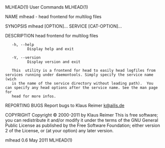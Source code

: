 MLHEAD(1)                                                          User Commands                                                         MLHEAD(1)

NAME
       mlhead - head frontend for multilog files

SYNOPSIS
       mlhead [OPTION]... SERVICE [CAT-OPTION]...

DESCRIPTION
       head frontend for multilog files

       -h, --help
              Display help and exit

       -V, --version
              Display version and exit

       This  utility is a frontend for head to easily head logfiles from services running under daemontools. Simply specify the service name (wich
       is the name of the service directory without leading path).  You can specify any head options after the service name. See the man page  for
       head for more infos.

REPORTING BUGS
       Report bugs to Klaus Reimer <k@ailis.de>

COPYRIGHT
       Copyright © 2000-2011 by Klaus Reimer
       This  is free software; you can redistribute it and/or modify it under the terms of the GNU General Public License as published by the Free
       Software Foundation; either version 2 of the License, or (at your option) any later version.

mlhead 0.6                                                           May 2011                                                            MLHEAD(1)
